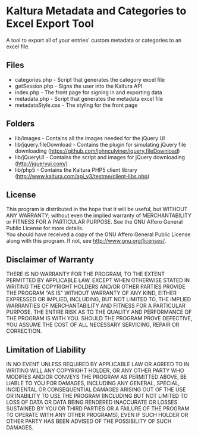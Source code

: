 Kaltura Metadata and Categories to Excel Export Tool
==================
A tool to export all of your entries' custom metadata or categories to an excel file. 

Files
-----

* categories.php - Script that generates the category excel file
* getSession.php - Signs the user into the Kaltura API
* index.php - The front page for signing in and exporting data
* metadata.php - Script that generates the metadata excel file
* metadataStyle.css - The styling for the front page

Folders
-------

* lib/images - Contains all the images needed for the jQuery UI
* lib/jquery.fileDownload - Contains the plugin for simulating jQuery file downloading
	(https://github.com/johnculviner/jquery.fileDownload)
* lib/jQueryUI - Contains the script and images for jQuery downloading
	(http://jqueryui.com/)
* lib/php5 - Contains the Kaltura PHP5 client library
	(http://www.kaltura.com/api_v3/testme/client-libs.php) 

License
-------

This program is distributed in the hope that it will be useful, but WITHOUT ANY WARRANTY; without even the implied warranty of MERCHANTABILITY or FITNESS FOR A PARTICULAR PURPOSE.  See the GNU Affero General Public License for more details.  
You should have received a copy of the GNU Affero General Public License along with this program.  If not, see <http://www.gnu.org/licenses/>.

Disclaimer of Warranty
-------

THERE IS NO WARRANTY FOR THE PROGRAM, TO THE EXTENT PERMITTED BY APPLICABLE LAW. EXCEPT WHEN OTHERWISE STATED IN WRITING THE COPYRIGHT HOLDERS AND/OR OTHER PARTIES PROVIDE THE PROGRAM “AS IS” WITHOUT WARRANTY OF ANY KIND, EITHER EXPRESSED OR IMPLIED, INCLUDING, BUT NOT LIMITED TO, THE IMPLIED WARRANTIES OF MERCHANTABILITY AND FITNESS FOR A PARTICULAR PURPOSE. THE ENTIRE RISK AS TO THE QUALITY AND PERFORMANCE OF THE PROGRAM IS WITH YOU. SHOULD THE PROGRAM PROVE DEFECTIVE, YOU ASSUME THE COST OF ALL NECESSARY SERVICING, REPAIR OR CORRECTION.

Limitation of Liability
-------

IN NO EVENT UNLESS REQUIRED BY APPLICABLE LAW OR AGREED TO IN WRITING WILL ANY COPYRIGHT HOLDER, OR ANY OTHER PARTY WHO MODIFIES AND/OR CONVEYS THE PROGRAM AS PERMITTED ABOVE, BE LIABLE TO YOU FOR DAMAGES, INCLUDING ANY GENERAL, SPECIAL, INCIDENTAL OR CONSEQUENTIAL DAMAGES ARISING OUT OF THE USE OR INABILITY TO USE THE PROGRAM (INCLUDING BUT NOT LIMITED TO LOSS OF DATA OR DATA BEING RENDERED INACCURATE OR LOSSES SUSTAINED BY YOU OR THIRD PARTIES OR A FAILURE OF THE PROGRAM TO OPERATE WITH ANY OTHER PROGRAMS), EVEN IF SUCH HOLDER OR OTHER PARTY HAS BEEN ADVISED OF THE POSSIBILITY OF SUCH DAMAGES.
